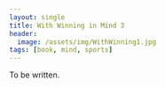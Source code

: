 ```yaml
---
layout: single
title: With Winning in Mind 3
header:
  image: /assets/img/WithWinning1.jpg
tags: [book, mind, sports]
---
```


To be written.
